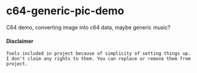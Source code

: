 # c64-generic-pic-demo
C64 demo, converting image into c64 data, maybe generic music?


#### Disclaimer
    Tools included in project because of simplicity of setting things up. I don't claim any rights to them. You can replace or remove them from project.
